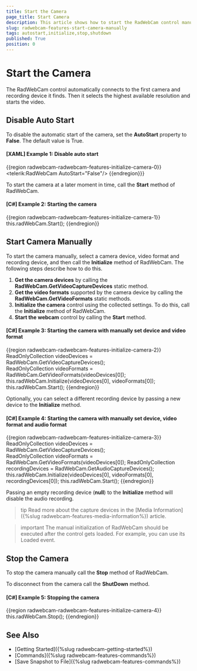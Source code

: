 ```yaml
---
title: Start the Camera
page_title: Start Camera
description: This article shows how to start the RadWebCam control manually by selecting a camera, video format and recording device.
slug: radwebcam-features-start-camera-manually
tags: autostart,initialize,stop,shutdown
published: True
position: 0
---
```


# Start the Camera

The RadWebCam control automatically connects to the first camera and recording device it finds. Then it selects the highest available resolution and starts the video.

## Disable Auto Start

To disable the automatic start of the camera, set the __AutoStart__ property to __False__. The default value is True.

#### __[XAML] Example 1: Disable auto start__
{{region radwebcam-radwebcam-features-initialize-camera-0}}
	<telerik:RadWebCam AutoStart="False"/>
{{endregion}}}

To start the camera at a later moment in time, call the __Start__ method of RadWebCam.

#### __[C#] Example 2: Starting the camera__
{{region radwebcam-radwebcam-features-initialize-camera-1}}
	this.radWebCam.Start();
{{endregion}}

## Start Camera Manually

To start the camera manually, select a camera device, video format and recording device, and then call the __Initialize__ method of RadWebCam. The following steps describe how to do this.

1. __Get the camera devices__ by calling the __RadWebCam.GetVideoCaptureDevices__ static method.
2. __Get the video formats__ supported by the camera device by calling the __RadWebCam.GetVideoFormats__ static methods.
3. __Initialize the camera__ control using the collected settings. To do this, call the __Initialize__ method of RadWebCam.
4. __Start the webcam__ control by calling the __Start__ method.

#### __[C#] Example 3: Starting the camera with manually set device and video format__
{{region radwebcam-radwebcam-features-initialize-camera-2}}
	ReadOnlyCollection<MediaFoundationDeviceInfo> videoDevices = RadWebCam.GetVideoCaptureDevices();            
	ReadOnlyCollection<MediaFoundationVideoFormatInfo> videoFormats = RadWebCam.GetVideoFormats(videoDevices[0]);
	this.radWebCam.Initialize(videoDevices[0], videoFormats[0]);
	this.radWebCam.Start();
{{endregion}}

Optionally, you can select a different recording device by passing a new device to the __Initialize__ method.

#### __[C#] Example 4: Starting the camera with manually set device, video format and audio format__
{{region radwebcam-radwebcam-features-initialize-camera-3}}
	ReadOnlyCollection<MediaFoundationDeviceInfo> videoDevices = RadWebCam.GetVideoCaptureDevices();            
	ReadOnlyCollection<MediaFoundationVideoFormatInfo> videoFormats = RadWebCam.GetVideoFormats(videoDevices[0]);
	ReadOnlyCollection<MediaFoundationDeviceInfo> recordingDevices = RadWebCam.GetAudioCaptureDevices();
	this.radWebCam.Initialize(videoDevices[0], videoFormats[0], recordingDevices[0]);
	this.radWebCam.Start();
{{endregion}}

Passing an empty recording device (__null__) to the __Initialize__ method will disable the audio recording.

>tip Read more about the capture devices in the [Media Information]({%slug radwebcam-features-media-information%}) article.

>important The manual initialization of RadWebCam should be executed after the control gets loaded. For example, you can use its Loaded event.

## Stop the Camera

To stop the camera manually call the __Stop__ method of RadWebCam. 

To disconnect from the camera call the __ShutDown__ method.

#### __[C#] Example 5: Stopping the camera__
{{region radwebcam-radwebcam-features-initialize-camera-4}}
	this.radWebCam.Stop();
{{endregion}}

## See Also  
* [Getting Started]({%slug radwebcam-getting-started%})
* [Commands]({%slug radwebcam-features-commands%})
* [Save Snapshot to File]({%slug radwebcam-features-commands%})